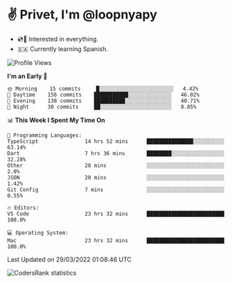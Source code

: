 # ✌️ Privet, I'm @loopnyapy

- 💿📀 Interested in everything.
- 🇪🇦 Currently learning Spanish.

<!--START_SECTION:waka-->
![Profile Views](http://img.shields.io/badge/Profile%20Views-9-blue)

**I'm an Early 🐤** 

```text
🌞 Morning    15 commits     █░░░░░░░░░░░░░░░░░░░░░░░░   4.42% 
🌆 Daytime    156 commits    ███████████░░░░░░░░░░░░░░   46.02% 
🌃 Evening    138 commits    ██████████░░░░░░░░░░░░░░░   40.71% 
🌙 Night      30 commits     ██░░░░░░░░░░░░░░░░░░░░░░░   8.85%

```


📊 **This Week I Spent My Time On** 

```text
💬 Programming Languages: 
TypeScript               14 hrs 52 mins      ███████████████░░░░░░░░░░   63.14% 
Dart                     7 hrs 36 mins       ████████░░░░░░░░░░░░░░░░░   32.28% 
Other                    28 mins             ░░░░░░░░░░░░░░░░░░░░░░░░░   2.0% 
JSON                     20 mins             ░░░░░░░░░░░░░░░░░░░░░░░░░   1.42% 
Git Config               7 mins              ░░░░░░░░░░░░░░░░░░░░░░░░░   0.55%

🔥 Editors: 
VS Code                  23 hrs 32 mins      █████████████████████████   100.0%

💻 Operating System: 
Mac                      23 hrs 32 mins      █████████████████████████   100.0%

```


 Last Updated on 29/03/2022 01:08:46 UTC
<!--END_SECTION:waka-->

![CodersRank statistics](https://cr-ss-service.azurewebsites.net/api/ScreenShot?widget=summary&username=loopnyapy)

